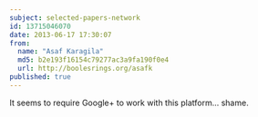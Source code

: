 ```yaml
---
subject: selected-papers-network
id: 13715046070
date: 2013-06-17 17:30:07
from:
  name: "Asaf Karagila"
  md5: b2e193f16154c79277ac3a9fa190f0e4
  url: http://boolesrings.org/asafk
published: true
---
```

It seems to require Google+ to work with this platform... shame.

